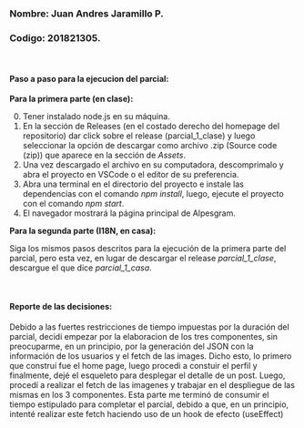 ### Nombre: Juan Andres Jaramillo P.
### Codigo: 201821305.

<br>

#### Paso a paso para la ejecucion del parcial:

**Para la primera parte (en clase):**

0. Tener instalado node.js en su máquina.
1. En la sección de Releases (en el costado derecho del homepage del repositorio) dar click sobre el release (parcial_1_clase) y luego seleccionar la opción de descargar como archivo .zip (Source code (zip)) que aparece en la sección de *Assets*.
2. Una vez descargado el archivo en su computadora, descomprimalo y abra el proyecto en VSCode o el editor de su preferencia.
3. Abra una terminal en el directorio del proyecto e instale las dependencias con el comando *npm install*, luego, ejecute el proyecto con el comando *npm start*.
4. El navegador mostrará la página principal de Alpesgram.


**Para la segunda parte (I18N, en casa):**

Siga los mismos pasos descritos para la ejecución de la primera parte del parcial, pero esta vez, en lugar de descargar el release *parcial_1_clase*, descargue el que dice *parcial_1_casa*.

<br>

#### Reporte de las decisiones:

Debido a las fuertes restricciones de tiempo impuestas por la duración del parcial, decidi empezar por la elaboracion de los tres componentes, sin preocuparme, en un principio, por la generación del JSON con la información de los usuarios y el fetch de las images. Dicho esto, lo primero que construí fue el home page, luego procedi a constuir el perfil y finalmente, dejé el esqueleto para desplegar el detalle de un post. Luego, procedí a realizar el fetch de las imagenes y trabajar en el despliegue de las mismas en los 3 componentes. Esta parte me terminó de consumir el tiempo estipulado para completar el parcial, debido a que, en un principio, intenté realizar este fetch haciendo uso de un hook de efecto (useEffect)
